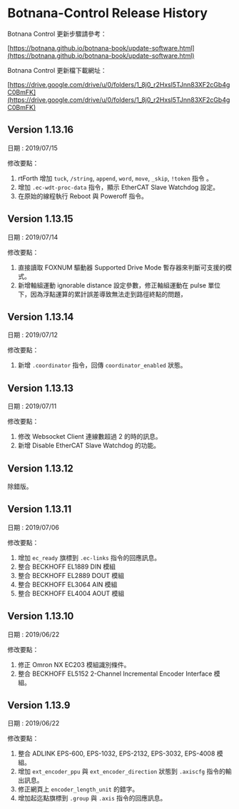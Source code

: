 # Botnana-Control Release History

Botnana Control 更新步驟請參考：

[https://botnana.github.io/botnana-book/update-software.html](https://botnana.github.io/botnana-book/update-software.html)

Botnana Control 更新檔下載網址：

[https://drive.google.com/drive/u/0/folders/1_8j0_r2Hxsl5TJnn83XF2cGb4gC0BmFK](https://drive.google.com/drive/u/0/folders/1_8j0_r2Hxsl5TJnn83XF2cGb4gC0BmFK)


## Version 1.13.16

日期 : 2019/07/15

修改要點：

1. rtForth 增加 `tuck`, `/string`, `append`, `word`, `move`, `_skip`, `!token` 指令 。
2. 增加 `.ec-wdt-proc-data` 指令，顯示 EtherCAT Slave Watchdog 設定。
3. 在原始的線程執行 Reboot 與 Poweroff 指令。

## Version 1.13.15

日期 : 2019/07/14

修改要點：

1. 直接讀取 FOXNUM 驅動器 Supported Drive Mode 暫存器來判斷可支援的模式。
2. 新增軸組運動 ignorable distance 設定參數，修正軸組運動在 pulse 單位下，因為浮點運算的累計誤差導致無法走到路徑終點的問題，

## Version 1.13.14

日期 : 2019/07/12

修改要點：

1. 新增 `.coordinator` 指令，回傳 `coordinator_enabled` 狀態。

## Version 1.13.13

日期 : 2019/07/11

修改要點：

1. 修改 Websocket Client 連線數超過 2 的時的訊息。
2. 新增 Disable EtherCAT Slave Watchdog 的功能。  

## Version 1.13.12

除錯版。

## Version 1.13.11

日期 : 2019/07/06

修改要點：

1. 增加 `ec_ready` 旗標到 `.ec-links` 指令的回應訊息。
2. 整合 BECKHOFF EL1889 DIN 模組
3. 整合 BECKHOFF EL2889 DOUT 模組
4. 整合 BECKHOFF EL3064 AIN 模組
5. 整合 BECKHOFF EL4004 AOUT 模組

## Version 1.13.10

日期 : 2019/06/22

修改要點：

1. 修正 Omron NX EC203 模組識別條件。
2. 整合 BECKHOFF EL5152 2-Channel Incremental Encoder Interface 模組。

## Version 1.13.9

日期 : 2019/06/22

修改要點：

1. 整合 ADLINK EPS-600, EPS-1032, EPS-2132, EPS-3032, EPS-4008 模組。
2. 增加 `ext_encoder_ppu` 與 `ext_encoder_direction` 狀態到 `.axiscfg` 指令的輸出訊息。
3. 修正網頁上 `encoder_length_unit` 的錯字。
4. 增加起迄點旗標到 `.group` 與 `.axis` 指令的回應訊息。

